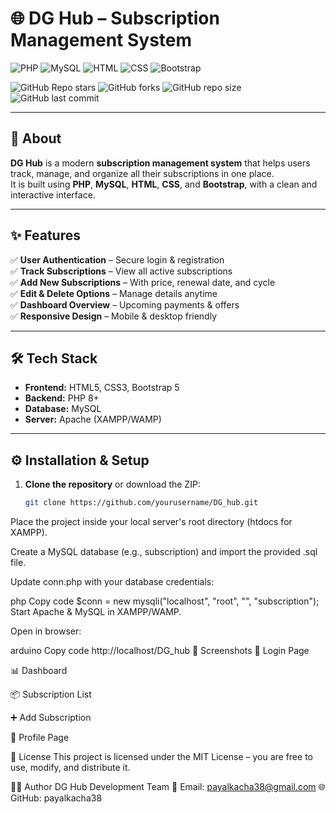 # 🌐 DG Hub – Subscription Management System  

![PHP](https://img.shields.io/badge/PHP-777BB4?style=for-the-badge&logo=php&logoColor=white)
![MySQL](https://img.shields.io/badge/MySQL-005C84?style=for-the-badge&logo=mysql&logoColor=white)
![HTML](https://img.shields.io/badge/HTML-E34F26?style=for-the-badge&logo=html5&logoColor=white)
![CSS](https://img.shields.io/badge/CSS-1572B6?style=for-the-badge&logo=css3&logoColor=white)
![Bootstrap](https://img.shields.io/badge/Bootstrap-7952B3?style=for-the-badge&logo=bootstrap&logoColor=white)

![GitHub Repo stars](https://img.shields.io/github/stars/yourusername/DG_hub?style=flat-square)
![GitHub forks](https://img.shields.io/github/forks/yourusername/DG_hub?style=flat-square)
![GitHub repo size](https://img.shields.io/github/repo-size/yourusername/DG_hub?style=flat-square)
![GitHub last commit](https://img.shields.io/github/last-commit/yourusername/DG_hub?style=flat-square)


---

## 📖 About  
**DG Hub** is a modern **subscription management system** that helps users track, manage, and organize all their subscriptions in one place.  
It is built using **PHP**, **MySQL**, **HTML**, **CSS**, and **Bootstrap**, with a clean and interactive interface.  

---

## ✨ Features  
✅ **User Authentication** – Secure login & registration  
✅ **Track Subscriptions** – View all active subscriptions  
✅ **Add New Subscriptions** – With price, renewal date, and cycle  
✅ **Edit & Delete Options** – Manage details anytime  
✅ **Dashboard Overview** – Upcoming payments & offers  
✅ **Responsive Design** – Mobile & desktop friendly  

---

## 🛠 Tech Stack  
- **Frontend:** HTML5, CSS3, Bootstrap 5  
- **Backend:** PHP 8+  
- **Database:** MySQL  
- **Server:** Apache (XAMPP/WAMP)  

---

## ⚙️ Installation & Setup  
1. **Clone the repository** or download the ZIP:  
   ```bash
   git clone https://github.com/yourusername/DG_hub.git
Place the project inside your local server's root directory (htdocs for XAMPP).

Create a MySQL database (e.g., subscription) and import the provided .sql file.

Update conn.php with your database credentials:

php
Copy code
$conn = new mysqli("localhost", "root", "", "subscription");
Start Apache & MySQL in XAMPP/WAMP.

Open in browser:

arduino
Copy code
http://localhost/DG_hub
📸 Screenshots
🔑 Login Page

📊 Dashboard

📦 Subscription List

➕ Add Subscription

👤 Profile Page

📜 License
This project is licensed under the MIT License – you are free to use, modify, and distribute it.

👨‍💻 Author
DG Hub Development Team
📧 Email: payalkacha38@gmail.com
🌐 GitHub: payalkacha38
